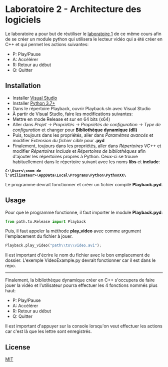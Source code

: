 # Laboratoire 2 - Architecture des logiciels

Le laboratoire a pour but de réutiliser le [laboratoire 1](https://github.com/jovil210/lab1_logiciel) de ce même cours afin de se créer un module python qui utilisera le lecteur vidéo qui a été créer en C++ et qui permet les actions suivantes:
* P: Play/Pause
* A: Accélérer
* R: Retour au début
* Q: Quitter

## Installation

* Installer [Visual Studio](https://visualstudio.microsoft.com/fr/downloads/)
* Installer [Python 3.7+](https://www.python.org/downloads/)
* Dans le répertoire Playback, ouvrir Playback.sln avec Visual Studio
* À partir de Visual Studio, faire les modifications suivantes:
* Mettre en mode Release et sur en 64 bits (x64)
* Aller dans *Projet -> Propriétés -> Propriétés de configuration -> Type de configuration* et changer pour __Bibliothèque dynamique (dll)__
* Puis, toujours dans les propriétés, aller dans *Paramètres avancés* et modifier *Extension du fichier cible* pour __.pyd__
* Finalement, toujours dans les propriétés, aller dans *Répertoires VC++* et modifier *Répertoires Include* et *Répertoires de bibliothèques* afin d'ajouter les répertoires propres à Python. Ceux-ci se trouve habituellement dans le répertoire suivant avec les noms **libs** et **include**:

__```C:\Users\<nom de l'utilisateur>\AppData\Local\Programs\Python\PythonXX\```__

Le programme devrait fonctionner et créer un fichier compilé __Playback.pyd__.



## Usage
Pour que le programme fonctionne, il faut importer le module __Playback.pyd__:
```python
from path.to.Release import Playback
```
Puis, il faut appeler la méthode **play_video** avec comme argument l'emplacement du fichier à jouer.

```python
Playback.play_video("path\\to\\video.avi");
```
Il est important d'écrire le nom du fichier avec le bon emplacement de dossier. L'exemple VideoExample.py devrait fonctionner car il est dans le repo.
***
Finalement, la bibliothèque dynamique créer en C++ s'occupera de faire jouer la vidéo et l'utilisateur pourra effectuer les 4 fonctions nommés plus haut:
* P: Play/Pause
* A: Accélérer
* R: Retour au début
* Q: Quitter

Il est important d'appuyer sur la console lorsqu'on veut effectuer les actions car c'est là que les lettre sont enregistrés.


## License
[MIT](https://choosealicense.com/licenses/mit/)